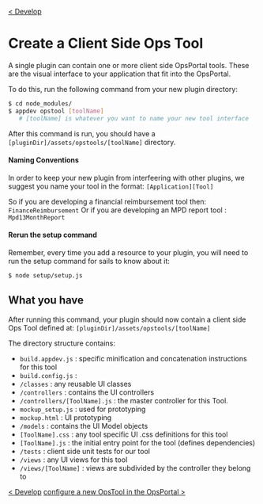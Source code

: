[< Develop](Develop.md)
# Create a Client Side Ops Tool

A single plugin can contain one or more client side OpsPortal tools.  These are the visual interface to your application that fit into the OpsPortal.

To do this, run the following command from your new plugin directory:
```sh
$ cd node_modules/
$ appdev opstool [toolName]
   # [toolName] is whatever you want to name your new tool interface
```

After this command is run, you should have a `[pluginDir]/assets/opstools/[toolName]` directory.


#### Naming Conventions
In order to keep your new plugin from interfeering with other plugins, we suggest you name your tool in the format: `[Application][Tool]` 

So if you are developing a financial reimbursement tool then:  `FinanceReimbursement` 
Or if you are developing an MPD report tool : `Mpd13MonthReport`


#### Rerun the setup command
Remember, every time you add a resource to your plugin, you will need to run the setup command for sails to know about it:
```sh
$ node setup/setup.js
```


## What you have
After running this command, your plugin should now contain a client side Ops Tool defined at: `[pluginDir]/assets/opstools/[toolName]`  

The directory structure contains:

+ `build.appdev.js`     :  specific minification and concatenation instructions for this tool
+ `build.config.js`     :  
+ `/classes`            :  any reusable UI classes
+ `/controllers`        :  contains the UI controllers 
+ `/controllers/[ToolName].js` : the master controller for this Tool. 
+ `mockup_setup.js`     :  used for prototyping
+ `mockup.html`         :  UI prototyping
+ `/models`             :  contains the UI Model objects
+ `[ToolName].css`      :  any tool specific UI .css definitions for this tool
+ `[ToolName].js`       :  the initial entry point for the tool (defines dependencies)
+ `/tests`              :  client side unit tests for our tool
+ `/views`              :  any UI views for this tool
+ `/views/[ToolName]`   :  views are subdivided by the controller they belong to





[< Develop](Develop.md)
[configure a new OpsTool in the OpsPortal >](develop_opsportal_config.md)
